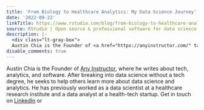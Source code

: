 ```yaml
---
title: 'From Biology to Healthcare Analytics: My Data Science Journey'
date: '2022-09-22'
linkTitle: https://www.rstudio.com/blog/from-biology-to-healthcare-analytics-my-data-science-journey/
source: RStudio | Open source & professional software for data science teams on RStudio
description: |-
  <div class="lt-gray-box">
  Austin Chia is the Founder of <a href="https://anyinstructor.com/" target = "_blank">Any Instructor</a>, where he writes about tech, analytics, and software. After breaking into data science without a tech degree, he seeks to help others learn more about data science and analytics. He has previously worked as a data scientist at a healthcare research institute and a data analyst at a health-tech startup. Get in touch on <a href="https://www.linkedin.com/in/austin-chia/" target = "_blank">LinkedIn</a> or <a href="https://github.com/austinchia" target = ...
disable_comments: true
---
```

<div class="lt-gray-box">
Austin Chia is the Founder of <a href="https://anyinstructor.com/" target = "_blank">Any Instructor</a>, where he writes about tech, analytics, and software. After breaking into data science without a tech degree, he seeks to help others learn more about data science and analytics. He has previously worked as a data scientist at a healthcare research institute and a data analyst at a health-tech startup. Get in touch on <a href="https://www.linkedin.com/in/austin-chia/" target = "_blank">LinkedIn</a> or <a href="https://github.com/austinchia" target = ...